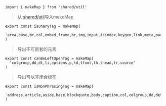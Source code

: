 ```
import { makeMap } from 'shared/util'
```
> 从 [shared/util](../../../shared/util.md)导入makeMap 


```
export const isUnaryTag = makeMap(
  'area,base,br,col,embed,frame,hr,img,input,isindex,keygen,link,meta,param,source,track,wbr'
)
```
> 导出不可嵌套的元素


```
export const canBeLeftOpenTag = makeMap(
  'colgroup,dd,dt,li,options,p,td,tfoot,th,thead,tr,source'
)
```
> 导出可以非闭合标签


```
export const isNonPhrasingTag = makeMap(
  'address,article,aside,base,blockquote,body,caption,col,colgroup,dd,details,dialog,div,dl,dt,fieldset,figcaption,figure,footer,form,h1,h2,h3,h4,h5,h6,head,header,hgroup,hr,html,legend,li,menuitem,meta,optgroup,option,param,rp,rt,source,style,summary,tbody,td,tfoot,th,thead,title,tr,track'
)
```


